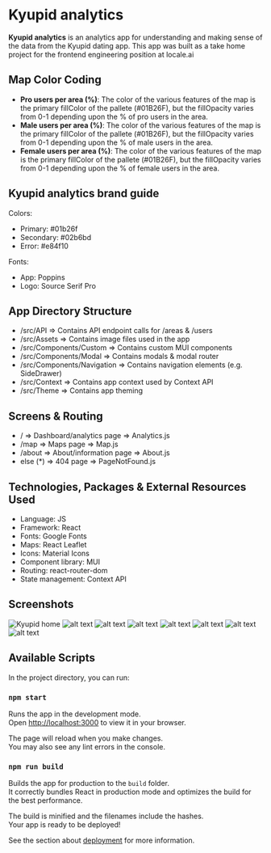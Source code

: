 # Kyupid analytics

**Kyupid analytics** is an analytics app for understanding and making sense of the data from the Kyupid dating app. This app was built as a take home project for the frontend engineering position at locale.ai

## Map Color Coding

- **Pro users per area (%)**: The color of the various features of the map is the primary fillColor of the pallete (#01B26F), but the fillOpacity varies from 0-1 depending upon the % of pro users in the area.
- **Male users per area (%)**: The color of the various features of the map is the primary fillColor of the pallete (#01B26F), but the fillOpacity varies from 0-1 depending upon the % of male users in the area.
- **Female users per area (%)**: The color of the various features of the map is the primary fillColor of the pallete (#01B26F), but the fillOpacity varies from 0-1 depending upon the % of female users in the area.

## Kyupid analytics brand guide

Colors:
- Primary: #01b26f
- Secondary: #02b6bd
- Error: #e84f10

Fonts:
- App: Poppins
- Logo: Source Serif Pro

## App Directory Structure
- /src/API => Contains API endpoint calls for /areas & /users
- /src/Assets => Contains image files used in the app
- /src/Components/Custom => Contains custom MUI components
- /src/Components/Modal => Contains modals & modal router
- /src/Components/Navigation => Contains navigation elements (e.g. SideDrawer)
- /src/Context => Contains app context used by Context API
- /src/Theme => Contains app theming 

 ## Screens & Routing
- / => Dashboard/analytics page => Analytics.js
- /map => Maps page => Map.js
- /about => About/information page => About.js
- else (*) => 404 page => PageNotFound.js 


## Technologies, Packages & External Resources Used

- Language: JS
- Framework: React
- Fonts: Google Fonts
- Maps: React Leaflet
- Icons: Material Icons
- Component library: MUI
- Routing: react-router-dom
- State management: Context API

## Screenshots

![Kyupid home](https://i.ibb.co/Cnvm0qN/kyupid-home.png)
![alt text](https://i.ibb.co/QD4w4Ls/kyupid-map-1.png)
![alt text](https://i.ibb.co/5MGGsBq/kyupid-map-2.png)
![alt text](https://i.ibb.co/807jDyk/kyupid-map-3.png)
![alt text](https://i.ibb.co/807jDyk/kyupid-map-3.png)
![alt text](https://i.ibb.co/mB71246/kyupid-about.png)
![alt text](https://i.ibb.co/3YCdZ1C/localhost-dark-mode.png)
![alt text](https://i.ibb.co/8gkHbL6/kyupid-404.png)

## Available Scripts

In the project directory, you can run:

### `npm start`

Runs the app in the development mode.\
Open [http://localhost:3000](http://localhost:3000) to view it in your browser.

The page will reload when you make changes.\
You may also see any lint errors in the console.

### `npm run build`

Builds the app for production to the `build` folder.\
It correctly bundles React in production mode and optimizes the build for the best performance.

The build is minified and the filenames include the hashes.\
Your app is ready to be deployed!

See the section about [deployment](https://facebook.github.io/create-react-app/docs/deployment) for more information.
